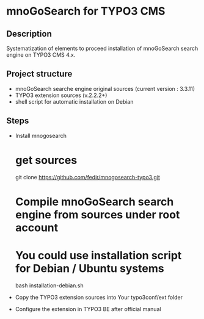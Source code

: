 # mnoGoSearch for TYPO3 CMS #

## Description ##

Systematization of elements to proceed installation of mnoGoSearch search engine on TYPO3 CMS 4.x.

## Project structure ##

* mnoGoSearch searche engine original sources (current version : 3.3.11)
* TYPO3 extension sources (v.2.2.2+)
* shell script for automatic installation on Debian

## Steps ##

* Install mnogosearch

    # get sources
    git clone https://github.com/fedir/mnogosearch-typo3.git

    # Compile mnoGoSearch search engine from sources under root account 
    # You could use installation script for Debian / Ubuntu systems
    bash installation-debian.sh
    
* Copy the TYPO3 extension sources into Your typo3conf/ext folder
* Configure the extension in TYPO3 BE after official manual
